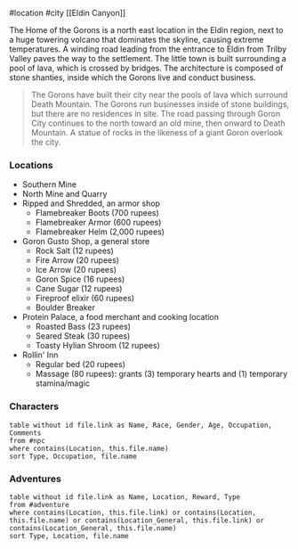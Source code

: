 #location #city [[Eldin Canyon]]

The Home of the Gorons is a north east location in the Eldin region, next to a huge towering volcano that dominates the skyline, causing extreme temperatures. A winding road leading from the entrance to Eldin from Trilby Valley paves the way to the settlement. The little town is built surrounding a pool of lava, which is crossed by bridges. The architecture is composed of stone shanties, inside which the Gorons live and conduct business.

>The Gorons have built their city near the pools of lava which surround Death Mountain. The Gorons run businesses inside of stone buildings, but there are no residences in site. The road passing through Goron City continues to the north toward an old mine, then onward to Death Mountain. A statue of rocks in the likeness of a giant Goron overlook the city.

### Locations

- Southern Mine
- North Mine and Quarry
- Ripped and Shredded, an armor shop
	- Flamebreaker Boots (700 rupees)
	- Flamebreaker Armor (600 rupees)
	- Flamebreaker Helm (2,000 rupees)
- Goron Gusto Shop, a general store
	- Rock Salt (12 rupees)
	- Fire Arrow (20 rupees)
	- Ice Arrow (20 rupees)
	- Goron Spice (16 rupees)
	- Cane Sugar (12 rupees)
	- Fireproof elixir (60 rupees)
	- Boulder Breaker
- Protein Palace, a food merchant and cooking location
	- Roasted Bass (23 rupees)
	- Seared Steak (30 rupees)
	- Toasty Hylian Shroom (12 rupees)
- Rollin' Inn
	- Regular bed (20 rupees)
	- Massage (80 rupees): grants (3) temporary hearts and (1) temporary stamina/magic

### Characters
```dataview
table without id file.link as Name, Race, Gender, Age, Occupation, Comments
from #npc
where contains(Location, this.file.name)
sort Type, Occupation, file.name
```

### Adventures
```dataview
table without id file.link as Name, Location, Reward, Type
from #adventure
where contains(Location, this.file.link) or contains(Location, this.file.name) or contains(Location_General, this.file.link) or contains(Location_General, this.file.name)
sort Type, Location, file.name
```
